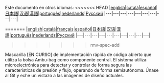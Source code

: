 

Este documento en otros idiomas:
<<<<<<< HEAD
|[english](README.md)|[català](README-ca.md)|[español](README-es.md)|[日本語](README-ja.md)|[汉语](README-zh-Hans.md)|[漢語](README-zh-Hant.md)|[português](README-pt_BR.md)|[nederlands](README-nl.md)|[Русский](README-ru.md)
|---|---|---|---|---|---|---|---|---|

=======
|[english](README.md)|[català](README-ca.md)|[français](README-fr.md)|[español](README-es.md)|[日本語](README-ja.md)|[汉语](README-zh-Hans.md)|[漢語](README-zh-Hant.md)|[português](README-pt_BR.md)|[nederlands](README-nl.md)|[Русский](README-ru.md)
|---|---|---|---|---|---|---|---|---|---|
>>>>>>> rmv-spec-add


Mascarilla [EN CURSO] de implementación rápida de código abierto que utiliza la bolsa Ambu-bag como componente central. El sistema utiliza microelectrónica para detectar y controlar de forma segura las características de presión y flujo, operando de forma semiautónoma. Únase al Git y eche un vistazo a las imágenes de diseño actuales.
